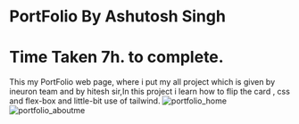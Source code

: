 # PortFolio By Ashutosh Singh
# Time Taken 7h. to complete.
 This my PortFolio web page, where i put my all project which is given by ineuron team and by hitesh sir,In this project i learn how to flip the card , css and flex-box and little-bit use of tailwind.
![portfolio_home](https://user-images.githubusercontent.com/109889191/190303626-3f6bca70-049c-42d3-b020-7c7660af1bbd.png)
![portfolio_aboutme](https://user-images.githubusercontent.com/109889191/190303652-dfcc45e3-3a9f-4a9c-a44c-fe26a99abfef.png)
